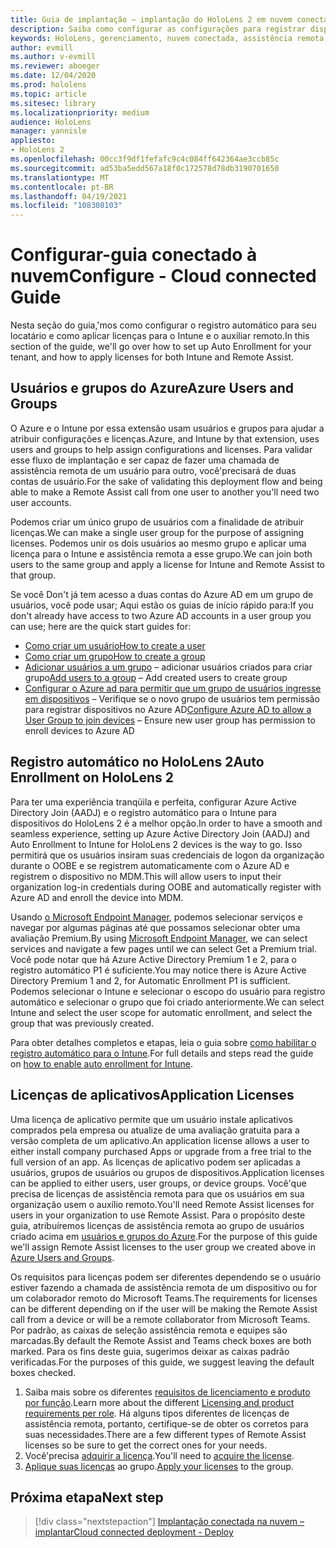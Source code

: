 ```yaml
---
title: Guia de implantação – implantação do HoloLens 2 em nuvem conectada em escala com o auxílio remoto – configurar
description: Saiba como configurar as configurações para registrar dispositivos HoloLens em uma rede conectada na nuvem em escala com o auxílio remoto.
keywords: HoloLens, gerenciamento, nuvem conectada, assistência remota, AAD, Azure AD, MDM, gerenciamento de dispositivo móvel
author: evmill
ms.author: v-evmill
ms.reviewer: aboeger
ms.date: 12/04/2020
ms.prod: hololens
ms.topic: article
ms.sitesec: library
ms.localizationpriority: medium
audience: HoloLens
manager: yannisle
appliesto:
- HoloLens 2
ms.openlocfilehash: 00cc3f9df1fefafc9c4c084ff642364ae3ccb85c
ms.sourcegitcommit: ad53ba5edd567a18f0c172578d78db3190701650
ms.translationtype: MT
ms.contentlocale: pt-BR
ms.lasthandoff: 04/19/2021
ms.locfileid: "108308103"
---
```

# <a name="configure---cloud-connected-guide"></a><span data-ttu-id="a2c00-104">Configurar-guia conectado à nuvem</span><span class="sxs-lookup"><span data-stu-id="a2c00-104">Configure - Cloud connected Guide</span></span>

<span data-ttu-id="a2c00-105">Nesta seção do guia,&#39;mos como configurar o registro automático para seu locatário e como aplicar licenças para o Intune e o auxiliar remoto.</span><span class="sxs-lookup"><span data-stu-id="a2c00-105">In this section of the guide, we&#39;ll go over how to set up Auto Enrollment for your tenant, and how to apply licenses for both Intune and Remote Assist.</span></span>

## <a name="azure-users-and-groups"></a><span data-ttu-id="a2c00-106">Usuários e grupos do Azure</span><span class="sxs-lookup"><span data-stu-id="a2c00-106">Azure Users and Groups</span></span>

<span data-ttu-id="a2c00-107">O Azure e o Intune por essa extensão usam usuários e grupos para ajudar a atribuir configurações e licenças.</span><span class="sxs-lookup"><span data-stu-id="a2c00-107">Azure, and Intune by that extension, uses users and groups to help assign configurations and licenses.</span></span> <span data-ttu-id="a2c00-108">Para validar esse fluxo de implantação e ser capaz de fazer uma chamada de assistência remota de um usuário para outro, você&#39;precisará de duas contas de usuário.</span><span class="sxs-lookup"><span data-stu-id="a2c00-108">For the sake of validating this deployment flow and being able to make a Remote Assist call from one user to another you&#39;ll need two user accounts.</span></span>

<span data-ttu-id="a2c00-109">Podemos criar um único grupo de usuários com a finalidade de atribuir licenças.</span><span class="sxs-lookup"><span data-stu-id="a2c00-109">We can make a single user group for the purpose of assigning licenses.</span></span> <span data-ttu-id="a2c00-110">Podemos unir os dois usuários ao mesmo grupo e aplicar uma licença para o Intune e assistência remota a esse grupo.</span><span class="sxs-lookup"><span data-stu-id="a2c00-110">We can join both users to the same group and apply a license for Intune and Remote Assist to that group.</span></span>

<span data-ttu-id="a2c00-111">Se você Don&#39;t já tem acesso a duas contas do Azure AD em um grupo de usuários, você pode usar; Aqui estão os guias de início rápido para:</span><span class="sxs-lookup"><span data-stu-id="a2c00-111">If you don&#39;t already have access to two Azure AD accounts in a user group you can use; here are the quick start guides for:</span></span>

- [<span data-ttu-id="a2c00-112">Como criar um usuário</span><span class="sxs-lookup"><span data-stu-id="a2c00-112">How to create a user</span></span>](https://docs.microsoft.com/mem/intune/fundamentals/quickstart-create-user)
- [<span data-ttu-id="a2c00-113">Como criar um grupo</span><span class="sxs-lookup"><span data-stu-id="a2c00-113">How to create a group</span></span>](https://docs.microsoft.com/mem/intune/fundamentals/quickstart-create-group)
- <span data-ttu-id="a2c00-114">[Adicionar usuários a um grupo](https://docs.microsoft.com/azure/active-directory/fundamentals/active-directory-groups-members-azure-portal) – adicionar usuários criados para criar grupo</span><span class="sxs-lookup"><span data-stu-id="a2c00-114">[Add users to a group](https://docs.microsoft.com/azure/active-directory/fundamentals/active-directory-groups-members-azure-portal) – Add created users to create group</span></span>
- <span data-ttu-id="a2c00-115">[Configurar o Azure ad para permitir que um grupo de usuários ingresse em dispositivos](https://docs.microsoft.com/azure/active-directory/devices/azureadjoin-plan#configure-your-device-settings) – Verifique se o novo grupo de usuários tem permissão para registrar dispositivos no Azure AD</span><span class="sxs-lookup"><span data-stu-id="a2c00-115">[Configure Azure AD to allow a User Group to join devices](https://docs.microsoft.com/azure/active-directory/devices/azureadjoin-plan#configure-your-device-settings) – Ensure new user group has permission to enroll devices to Azure AD</span></span>

## <a name="auto-enrollment-on-hololens-2"></a><span data-ttu-id="a2c00-116">Registro automático no HoloLens 2</span><span class="sxs-lookup"><span data-stu-id="a2c00-116">Auto Enrollment on HoloLens 2</span></span>

<span data-ttu-id="a2c00-117">Para ter uma experiência tranqüila e perfeita, configurar Azure Active Directory Join (AADJ) e o registro automático para o Intune para dispositivos do HoloLens 2 é a melhor opção.</span><span class="sxs-lookup"><span data-stu-id="a2c00-117">In order to have a smooth and seamless experience, setting up Azure Active Directory Join (AADJ) and Auto Enrollment to Intune for HoloLens 2 devices is the way to go.</span></span> <span data-ttu-id="a2c00-118">Isso permitirá que os usuários insiram suas credenciais de logon da organização durante o OOBE e se registrem automaticamente com o Azure AD e registrem o dispositivo no MDM.</span><span class="sxs-lookup"><span data-stu-id="a2c00-118">This will allow users to input their organization log-in credentials during OOBE and automatically register with Azure AD and enroll the device into MDM.</span></span>

<span data-ttu-id="a2c00-119">Usando [o Microsoft Endpoint Manager](https://endpoint.microsoft.com/#home), podemos selecionar serviços e navegar por algumas páginas até que possamos selecionar obter uma avaliação Premium.</span><span class="sxs-lookup"><span data-stu-id="a2c00-119">By using [Microsoft Endpoint Manager](https://endpoint.microsoft.com/#home), we can select services and navigate a few pages until we can select Get a Premium trial.</span></span> <span data-ttu-id="a2c00-120">Você pode notar que há Azure Active Directory Premium 1 e 2, para o registro automático P1 é suficiente.</span><span class="sxs-lookup"><span data-stu-id="a2c00-120">You may notice there is Azure Active Directory Premium 1 and 2, for Automatic Enrollment P1 is sufficient.</span></span> <span data-ttu-id="a2c00-121">Podemos selecionar o Intune e selecionar o escopo do usuário para registro automático e selecionar o grupo que foi criado anteriormente.</span><span class="sxs-lookup"><span data-stu-id="a2c00-121">We can select Intune and select the user scope for automatic enrollment, and select the group that was previously created.</span></span>

<span data-ttu-id="a2c00-122">Para obter detalhes completos e etapas, leia o guia sobre [como habilitar o registro automático para o Intune](https://docs.microsoft.com/mem/intune/enrollment/quickstart-setup-auto-enrollment).</span><span class="sxs-lookup"><span data-stu-id="a2c00-122">For full details and steps read the guide on [how to enable auto enrollment for Intune](https://docs.microsoft.com/mem/intune/enrollment/quickstart-setup-auto-enrollment).</span></span>

## <a name="application-licenses"></a><span data-ttu-id="a2c00-123">Licenças de aplicativos</span><span class="sxs-lookup"><span data-stu-id="a2c00-123">Application Licenses</span></span>

<span data-ttu-id="a2c00-124">Uma licença de aplicativo permite que um usuário instale aplicativos comprados pela empresa ou atualize de uma avaliação gratuita para a versão completa de um aplicativo.</span><span class="sxs-lookup"><span data-stu-id="a2c00-124">An application license allows a user to either install company purchased Apps or upgrade from a free trial to the full version of an app.</span></span> <span data-ttu-id="a2c00-125">As licenças de aplicativo podem ser aplicadas a usuários, grupos de usuários ou grupos de dispositivos.</span><span class="sxs-lookup"><span data-stu-id="a2c00-125">Application licenses can be applied to either users, user groups, or device groups.</span></span> <span data-ttu-id="a2c00-126">Você&#39;que precisa de licenças de assistência remota para que os usuários em sua organização usem o auxílio remoto.</span><span class="sxs-lookup"><span data-stu-id="a2c00-126">You&#39;ll need Remote Assist licenses for users in your organization to use Remote Assist.</span></span> <span data-ttu-id="a2c00-127">Para o propósito deste guia, atribuíremos licenças de assistência remota ao grupo de usuários criado acima em [usuários e grupos do Azure](hololens2-cloud-connected-configure.md#azure-users-and-groups).</span><span class="sxs-lookup"><span data-stu-id="a2c00-127">For the purpose of this guide we'll assign Remote Assist licenses to the user group we created above in [Azure Users and Groups](hololens2-cloud-connected-configure.md#azure-users-and-groups).</span></span>

<span data-ttu-id="a2c00-128">Os requisitos para licenças podem ser diferentes dependendo se o usuário estiver fazendo a chamada de assistência remota de um dispositivo ou for um colaborador remoto do Microsoft Teams.</span><span class="sxs-lookup"><span data-stu-id="a2c00-128">The requirements for licenses can be different depending on if the user will be making the Remote Assist call from a device or will be a remote collaborator from Microsoft Teams.</span></span> <span data-ttu-id="a2c00-129">Por padrão, as caixas de seleção assistência remota e equipes são marcadas.</span><span class="sxs-lookup"><span data-stu-id="a2c00-129">By default the Remote Assist and Teams check boxes are both marked.</span></span> <span data-ttu-id="a2c00-130">Para os fins deste guia, sugerimos deixar as caixas padrão verificadas.</span><span class="sxs-lookup"><span data-stu-id="a2c00-130">For the purposes of this guide, we suggest leaving the default boxes checked.</span></span>

1. <span data-ttu-id="a2c00-131">Saiba mais sobre os diferentes [requisitos de licenciamento e produto por função](https://docs.microsoft.com/dynamics365/mixed-reality/remote-assist/requirements#licensing-and-product-requirements-per-role).</span><span class="sxs-lookup"><span data-stu-id="a2c00-131">Learn more about the different [Licensing and product requirements per role](https://docs.microsoft.com/dynamics365/mixed-reality/remote-assist/requirements#licensing-and-product-requirements-per-role).</span></span> <span data-ttu-id="a2c00-132">Há alguns tipos diferentes de licenças de assistência remota, portanto, certifique-se de obter os corretos para suas necessidades.</span><span class="sxs-lookup"><span data-stu-id="a2c00-132">There are a few different types of Remote Assist licenses so be sure to get the correct ones for your needs.</span></span>
2. <span data-ttu-id="a2c00-133">Você&#39;precisa [adquirir a licença](https://docs.microsoft.com/dynamics365/mixed-reality/remote-assist/buy-remote-assist).</span><span class="sxs-lookup"><span data-stu-id="a2c00-133">You&#39;ll need to [acquire the license](https://docs.microsoft.com/dynamics365/mixed-reality/remote-assist/buy-remote-assist).</span></span>
3. <span data-ttu-id="a2c00-134">[Aplique suas licenças](https://docs.microsoft.com/dynamics365/mixed-reality/remote-assist/deploy-remote-assist) ao grupo.</span><span class="sxs-lookup"><span data-stu-id="a2c00-134">[Apply your licenses](https://docs.microsoft.com/dynamics365/mixed-reality/remote-assist/deploy-remote-assist) to the group.</span></span>

## <a name="next-step"></a><span data-ttu-id="a2c00-135">Próxima etapa</span><span class="sxs-lookup"><span data-stu-id="a2c00-135">Next step</span></span>

> [!div class="nextstepaction"]
> [<span data-ttu-id="a2c00-136">Implantação conectada na nuvem – implantar</span><span class="sxs-lookup"><span data-stu-id="a2c00-136">Cloud connected deployment - Deploy</span></span>](hololens2-cloud-connected-deploy.md)